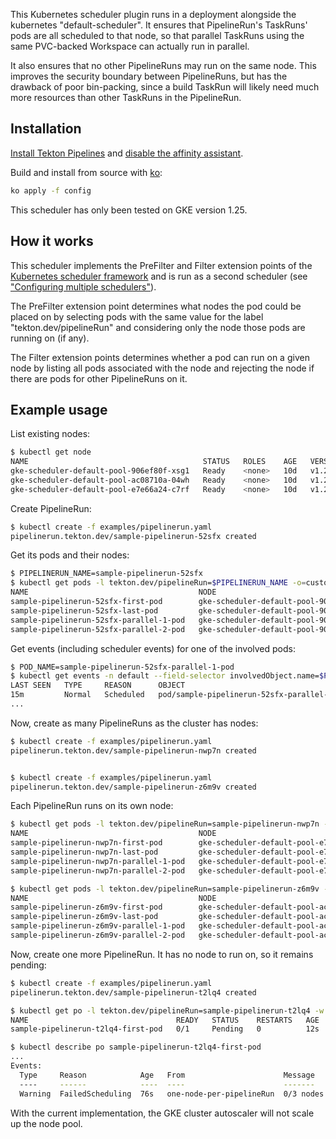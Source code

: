 This Kubernetes scheduler plugin runs in a deployment alongside the kubernetes "default-scheduler".
It ensures that PipelineRun's TaskRuns' pods are all scheduled to that node,
so that parallel TaskRuns using the same PVC-backed Workspace can actually run in parallel.

It also ensures that no other PipelineRuns may run on the same node.
This improves the security boundary between PipelineRuns, but has the drawback of poor bin-packing,
since a build TaskRun will likely need much more resources than other TaskRuns in the PipelineRun.

## Installation

[Install Tekton Pipelines](https://github.com/tektoncd/pipeline/blob/main/docs/install.md)
and [disable the affinity assistant](https://github.com/tektoncd/pipeline/blob/main/docs/additional-configs.md#customizing-the-pipelines-controller-behavior).

Build and install from source with [ko](https://ko.build/):

```sh
ko apply -f config
```

This scheduler has only been tested on GKE version 1.25.

## How it works

This scheduler implements the PreFilter and Filter extension points of the
[Kubernetes scheduler framework](https://kubernetes.io/docs/concepts/scheduling-eviction/scheduling-framework/)
and is run as a second scheduler (see ["Configuring multiple schedulers"](https://kubernetes.io/docs/tasks/extend-kubernetes/configure-multiple-schedulers)).

The PreFilter extension point determines what nodes the pod could be placed on by selecting pods with the same value for the label
"tekton.dev/pipelineRun" and considering only the node those pods are running on (if any).

The Filter extension points determines whether a pod can run on a given node by listing all pods associated with the node and rejecting the node if there
are pods for other PipelineRuns on it.

## Example usage

List existing nodes:

```sh
$ kubectl get node
NAME                                       STATUS   ROLES    AGE   VERSION
gke-scheduler-default-pool-906ef80f-xsg1   Ready    <none>   10d   v1.25.6-gke.1000
gke-scheduler-default-pool-ac08710a-04wh   Ready    <none>   10d   v1.25.6-gke.1000
gke-scheduler-default-pool-e7e66a24-c7rf   Ready    <none>   10d   v1.25.6-gke.1000
```

Create PipelineRun:

```sh
$ kubectl create -f examples/pipelinerun.yaml
pipelinerun.tekton.dev/sample-pipelinerun-52sfx created
```

Get its pods and their nodes:
```sh
$ PIPELINERUN_NAME=sample-pipelinerun-52sfx
$ kubectl get pods -l tekton.dev/pipelineRun=$PIPELINERUN_NAME -o=custom-columns=NAME:.metadata.name,NODE:.spec.nodeName
NAME                                      NODE
sample-pipelinerun-52sfx-first-pod        gke-scheduler-default-pool-906ef80f-xsg1
sample-pipelinerun-52sfx-last-pod         gke-scheduler-default-pool-906ef80f-xsg1
sample-pipelinerun-52sfx-parallel-1-pod   gke-scheduler-default-pool-906ef80f-xsg1
sample-pipelinerun-52sfx-parallel-2-pod   gke-scheduler-default-pool-906ef80f-xsg1
```

Get events (including scheduler events) for one of the involved pods:
```sh
$ POD_NAME=sample-pipelinerun-52sfx-parallel-1-pod
$ kubectl get events -n default --field-selector involvedObject.name=$POD_NAME
LAST SEEN   TYPE     REASON      OBJECT                                        MESSAGE
15m         Normal   Scheduled   pod/sample-pipelinerun-52sfx-parallel-1-pod   Successfully assigned default/sample-pipelinerun-52sfx-parallel-1-pod to gke-scheduler-default-pool-906ef80f-xsg1
...
```

Now, create as many PipelineRuns as the cluster has nodes:

```sh
$ kubectl create -f examples/pipelinerun.yaml
pipelinerun.tekton.dev/sample-pipelinerun-nwp7n created


$ kubectl create -f examples/pipelinerun.yaml
pipelinerun.tekton.dev/sample-pipelinerun-z6m9v created
```

Each PipelineRun runs on its own node:

```sh
$ kubectl get pods -l tekton.dev/pipelineRun=sample-pipelinerun-nwp7n -o=custom-columns=NAME:.metadata.name,NODE:.spec.nodeName
NAME                                      NODE
sample-pipelinerun-nwp7n-first-pod        gke-scheduler-default-pool-e7e66a24-c7rf
sample-pipelinerun-nwp7n-last-pod         gke-scheduler-default-pool-e7e66a24-c7rf
sample-pipelinerun-nwp7n-parallel-1-pod   gke-scheduler-default-pool-e7e66a24-c7rf
sample-pipelinerun-nwp7n-parallel-2-pod   gke-scheduler-default-pool-e7e66a24-c7rf

$ kubectl get pods -l tekton.dev/pipelineRun=sample-pipelinerun-z6m9v -o=custom-columns=NAME:.metadata.name,NODE:.spec.nodeName
NAME                                      NODE
sample-pipelinerun-z6m9v-first-pod        gke-scheduler-default-pool-ac08710a-04wh
sample-pipelinerun-z6m9v-last-pod         gke-scheduler-default-pool-ac08710a-04wh
sample-pipelinerun-z6m9v-parallel-1-pod   gke-scheduler-default-pool-ac08710a-04wh
sample-pipelinerun-z6m9v-parallel-2-pod   gke-scheduler-default-pool-ac08710a-04wh
```

Now, create one more PipelineRun. It has no node to run on, so it remains pending:
```sh
$ kubectl create -f examples/pipelinerun.yaml
pipelinerun.tekton.dev/sample-pipelinerun-t2lq4 created

$ kubectl get po -l tekton.dev/pipelineRun=sample-pipelinerun-t2lq4 -w
NAME                                 READY   STATUS    RESTARTS   AGE
sample-pipelinerun-t2lq4-first-pod   0/1     Pending   0          12s

$ kubectl describe po sample-pipelinerun-t2lq4-first-pod
...
Events:
  Type     Reason            Age   From                      Message
  ----     ------            ----  ----                      -------
  Warning  FailedScheduling  76s   one-node-per-pipelineRun  0/3 nodes are available: 1 node is already running PipelineRun sample-pipelinerun-52sfx but pod is associated with PipelineRun sample-pipelinerun-t2lq4, 1 node is already running PipelineRun sample-pipelinerun-nwp7n but pod is associated with PipelineRun sample-pipelinerun-t2lq4, 1 node is already running PipelineRun sample-pipelinerun-z6m9v but pod is associated with PipelineRun sample-pipelinerun-t2lq4. preemption: 0/3 nodes are available: 3 No preemption victims found for incoming pod..
```

With the current implementation, the GKE cluster autoscaler will not scale up the node pool.
